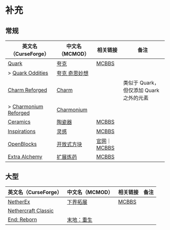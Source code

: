 # 补充

## 常规

| 英文名（CurseForge）                                                                      | 中文名（MCMOD）                                       | 相关链接                                                                                    | 备注                                    |
| ----------------------------------------------------------------------------------------- | ----------------------------------------------------- | ------------------------------------------------------------------------------------------- | --------------------------------------- |
| [Quark](https://www.curseforge.com/minecraft/mc-mods/quark)                               | [夸克](https://www.mcmod.cn/class/527.html)           | [MCBBS](https://www.mcbbs.net/thread-648145-1-1.html)                                       |                                         |
| > [Quark Oddities](https://www.curseforge.com/minecraft/mc-mods/quark-oddities)           | [夸克 奇思妙想](https://www.mcmod.cn/class/1823.html) |                                                                                             |                                         |
| [Charm Reforged](https://www.curseforge.com/minecraft/mc-mods/charm-reforged)             | [Charm](https://www.mcmod.cn/class/2069.html)         |                                                                                             | 类似于 Quark，但仅添加 Quark 之外的元素 |
| > [Charmonium Reforged](https://www.curseforge.com/minecraft/mc-mods/charmonium-reforged) | [Charmonium](https://www.mcmod.cn/class/3578.html)    |                                                                                             |                                         |
| [Ceramics](https://www.curseforge.com/minecraft/mc-mods/ceramics)                         | [陶瓷器](https://www.mcmod.cn/class/1427.html)        | [MCBBS](https://www.mcbbs.net/thread-686501-1-1.html)                                       |                                         |
| [Inspirations](https://www.curseforge.com/minecraft/mc-mods/inspirations)                 | [灵感](https://www.mcmod.cn/class/1122.html)          | [MCBBS](https://www.mcbbs.net/thread-940567-1-1.html)                                       |                                         |
| [OpenBlocks](https://www.curseforge.com/minecraft/mc-mods/openblocks)                     | [开放式方块](https://www.mcmod.cn/class/222.html)     | [官网](https://www.openblocks.info/)｜[MCBBS](https://www.mcbbs.net/thread-785035-1-1.html) |                                         |
| [Extra Alchemy](https://www.curseforge.com/minecraft/mc-mods/extra-alchemy)               | [扩展炼药](https://www.mcmod.cn/class/2397.html)      | [MCBBS](https://www.mcbbs.net/thread-871236-1-1.html)                                       |                                         |

## 大型

| 英文名（CurseForge）                                                                    | 中文名（MCMOD）                                    | 相关链接                                              | 备注 |
| --------------------------------------------------------------------------------------- | -------------------------------------------------- | ----------------------------------------------------- | ---- |
| [NetherEx](https://www.curseforge.com/minecraft/mc-mods/netherex)                       | [下界拓展](https://www.mcmod.cn/class/942.html)    | [MCBBS](https://www.mcbbs.net/thread-918772-1-1.html) |      |
| [Nethercraft Classic](https://www.curseforge.com/minecraft/mc-mods/nethercraft-classic) |                                                    |                                                       |      |
| [End: Reborn](https://www.curseforge.com/minecraft/mc-mods/end-reborn)                  | [末地：重生](https://www.mcmod.cn/class/2240.html) |                                                       |      |

